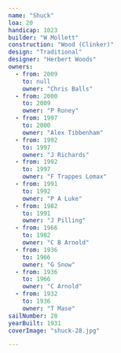 ```yaml
---
name: "Shuck"
loa: 20
handicap: 1023
builder: "W Mollett"
construction: "Wood (Clinker)"
design: "Traditional"
designer: "Herbert Woods"
owners:
  - from: 2009
    to: null
    owner: "Chris Balls"
  - from: 2000
    to: 2009
    owner: "P Roney"
  - from: 1997
    to: 2000
    owner: "Alex Tibbenham"
  - from: 1992
    to: 1997
    owner: "J Richards"
  - from: 1992
    to: 1997
    owner: "F Trappes Lomax"
  - from: 1991
    to: 1992
    owner: "P A Luke"
  - from: 1982
    to: 1991
    owner: "J Pilling"
  - from: 1966
    to: 1982
    owner: "C B Arnold"
  - from: 1936
    to: 1966
    owner: "G Snow"
  - from: 1936
    to: 1966
    owner: "C Arnold"
  - from: 1932
    to: 1936
    owner: "T Mase"
sailNumber: 28
yearBuilt: 1931
coverImage: "shuck-28.jpg"

---
```

